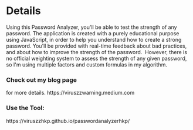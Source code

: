 # Details
Using this Password Analyzer, you'll be able to test the strength of any password. The application is created with a purely educational purpose using JavaScript, in order to help you understand how to create a strong password. You'll be provided with real-time feedback about bad practices, and about how to improve the strength of the password.  However, there is no official weighting system to assess the strength of any given password, so I'm using multiple factors and custom formulas in my algorithm. 

<h3>Check out my blog page</h3>for more details.
https://viruszzwarning.medium.com
<h3>Use the Tool:</h3>
https://viruszzhkp.github.io/passwordanalyzerhkp/
